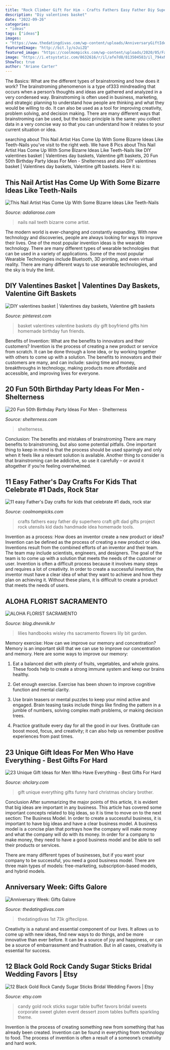 ```yaml
---
title: "Rock Climber Gift For Him - Crafts Fathers Easy Father Diy Superhero Craft Gift Dad Gifts Project Rock Utensils Kid Dads Handmade Idea Homemade Tools"
description: "Diy valentines basket"
date: "2022-09-26"
categories:
- "ideas"
tags: ["ideas"]
images:
- "https://www.thedatingdivas.com/wp-content/uploads/AnniversaryGiftIdeas.jpg"
featuredImage: "http://bit.ly/oJuiZQ"
featured_image: "https://coolmompicks.com/wp-content/uploads/2020/05/Fathers-Day-DIY-Superhero-utensils-One-Little-Project.jpg"
image: "https://i.etsystatic.com/8632616/r/il/afe7d8/813504583/il_794xN.813504583_c52p.jpg"
ShowToc: true
author: "Ariane Carter"
---
```



The Basics: What are the different types of brainstroming and how does it work?
The brainstroming phenomenon is a type of333 mindreading that occurs when a person’s thoughts and ideas are gathered and analyzed in a very condensed way. Brainstroming is often used in business, marketing, and strategic planning to understand how people are thinking and what they would be willing to do. It can also be used as a tool for improving creativity, problem solving, and decision making. There are many different ways that brainstroming can be used, but the basic principle is the same: you collect data in a very concise way so that you can understand how it relates to your current situation or idea.

	

		
searching about This Nail Artist Has Come Up With Some Bizarre Ideas Like Teeth-Nails you've visit to the right web. We have 8 Pics about This Nail Artist Has Come Up With Some Bizarre Ideas Like Teeth-Nails like DIY valentines basket | Valentines day baskets, Valentine gift baskets, 20 Fun 50th Birthday Party Ideas For Men - Shelterness and also DIY valentines basket | Valentines day baskets, Valentine gift baskets. Here it is:
		
    
## This Nail Artist Has Come Up With Some Bizarre Ideas Like Teeth-Nails

<img loading=lazy src="http://adaliarose.com/wp-content/uploads/2018/05/teeth6.jpg" onerror="this.onerror=null;this.src='https://tse1.mm.bing.net/th?id=OIP.ZDTljX64su9RhPib3PukDwHaGn&amp;pid=15.1';" alt="This Nail Artist Has Come Up With Some Bizarre Ideas Like Teeth-Nails">

_Source: adaliarose.com_

>nails nail teeth bizarre come artist. 

	

The modern world is ever-changing and constantly expanding. With new technology and discoveries, people are always looking for ways to improve their lives. One of the most popular invention ideas is the wearable technology. There are many different types of wearable technologies that can be used in a variety of applications. Some of the most popular Wearable Technologies include Bluetooth, 3D printing, and even virtual reality. There are many different ways to use wearable technologies, and the sky is truly the limit.

    
## DIY Valentines Basket | Valentines Day Baskets, Valentine Gift Baskets

<img loading=lazy src="https://i.pinimg.com/originals/49/34/dc/4934dc3e9be9b8a4fe5cfcb776229ce2.jpg" onerror="this.onerror=null;this.src='https://tse4.mm.bing.net/th?id=OIP.ValxhaJo8fiZalwOgQh8hAHaJ4&amp;pid=15.1';" alt="DIY valentines basket | Valentines day baskets, Valentine gift baskets">

_Source: pinterest.com_

>basket valentines valentine baskets diy gift boyfriend gifts him homemade birthday fun friends. 

	

Benefits of Invention: What are the benefits to innovators and their customers?
Invention is the process of creating a new product or service from scratch. It can be done through a lone idea, or by working together with others to come up with a solution. The benefits to innovators and their customers are many, and can include: saving time and money, breakthroughs in technology, making products more affordable and accessible, and improving lives for everyone.

    
## 20 Fun 50th Birthday Party Ideas For Men - Shelterness

<img loading=lazy src="https://i.shelterness.com/2017/02/03-a-whiskey-bar-is-a-must-for-a-50th-birthday-party.jpg" onerror="this.onerror=null;this.src='https://tse1.mm.bing.net/th?id=OIP.oNnxS6Nyi-xxexcygos_KQHaHV&amp;pid=15.1';" alt="20 Fun 50th Birthday Party Ideas For Men - Shelterness">

_Source: shelterness.com_

>shelterness. 

	

Conclusion: The benefits and mistakes of brainstroming
There are many benefits to brainstroming, but also some potential pitfalls. One important thing to keep in mind is that the process should be used sparingly and only when it feels like a relevant solution is available. Another thing to consider is that brainstroming can be addictive, so use it carefully – or avoid it altogether if you’re feeling overwhelmed.

    
## 11 Easy Father&#039;s Day Crafts For Kids That Celebrate #1 Dads, Rock Star

<img loading=lazy src="https://coolmompicks.com/wp-content/uploads/2020/05/Fathers-Day-DIY-Superhero-utensils-One-Little-Project.jpg" onerror="this.onerror=null;this.src='https://tse4.mm.bing.net/th?id=OIP.h6G4UdZT80c2izJkSOlfegAAAA&amp;pid=15.1';" alt="11 easy Father&#039;s Day crafts for kids that celebrate #1 dads, rock star">

_Source: coolmompicks.com_

>crafts fathers easy father diy superhero craft gift dad gifts project rock utensils kid dads handmade idea homemade tools. 

	

Invention as a process: How does an inventor create a new product or idea?
Invention can be defined as the process of creating a new product or idea. Inventions result from the combined efforts of an inventor and their team. The team may include scientists, engineers, and designers. The goal of the team is to come up with a solution that meets the needs of the customer or user.
Invention is often a difficult process because it involves many steps and requires a lot of creativity. In order to create a successful invention, the inventor must have a clear idea of what they want to achieve and how they plan on achieving it. Without these plans, it is difficult to create a product that meets the needs of users.

    
## ALOHA FLORIST SACRAMENTO

<img loading=lazy src="http://bit.ly/oJuiZQ" onerror="this.onerror=null;this.src='https://tse4.mm.bing.net/th?id=OIP.zxmN_UeBW7vqy7BlX-eg4wAAAA&amp;pid=15.1';" alt="ALOHA FLORIST SACRAMENTO">

_Source: blog.dnevnik.hr_

>lilies handbooks wisley rhs sacramento flowers lily bit garden. 

	

Memory exercise: How can we improve our memory and concentration?
Memory is an important skill that we can use to improve our concentration and memory. Here are some ways to improve our memory:
1. Eat a balanced diet with plenty of fruits, vegetables, and whole grains. These foods help to create a strong immune system and keep our brains healthy.

2. Get enough exercise. Exercise has been shown to improve cognitive function and mental clarity.

3. Use brain teasers or mental puzzles to keep your mind active and engaged. Brain teasing tasks include things like finding the pattern in a jumble of numbers, solving complex math problems, or making decision trees.

4. Practice gratitude every day for all the good in our lives. Gratitude can boost mood, focus, and creativity; it can also help us remember positive experiences from past times.

    
## 23 Unique Gift Ideas For Men Who Have Everything - Best Gifts For Hard

<img loading=lazy src="https://i2.wp.com/ohclary.com/wp-content/uploads/unique-gift-ideas-for-men-who-have-everything-7.png?resize=553%2C1199&amp;ssl=1" onerror="this.onerror=null;this.src='https://tse1.mm.bing.net/th?id=OIP.5o3gT07vDgFk5ZQBZKOKLgHaQD&amp;pid=15.1';" alt="23 Unique Gift Ideas for Men Who Have Everything - Best Gifts For Hard">

_Source: ohclary.com_

>gift unique everything gifts funny hard christmas ohclary brother. 

	

Conclusion
After summarizing the major points of this article, it is evident that big ideas are important in any business. This article has covered some important concepts related to big ideas, so it is time to move on to the next section: The Business Model.
In order to create a successful business, it is important to have big ideas and have a clear business model. A business model is a concise plan that portrays how the company will make money and what the company will do with its money. In order for a company to make money, they need to have a good business model and be able to sell their products or services. 

There are many different types of businesses, but if you want your company to be successful, you need a good business model. There are three main types of models: free-marketing, subscription-based models, and hybrid models.

    
## Anniversary Week: Gifts Galore

<img loading=lazy src="https://www.thedatingdivas.com/wp-content/uploads/AnniversaryGiftIdeas.jpg" onerror="this.onerror=null;this.src='https://tse2.mm.bing.net/th?id=OIP.6_8CQC-34t8MTGAus3JjOQHaKx&amp;pid=15.1';" alt="Anniversary Week: Gifts Galore">

_Source: thedatingdivas.com_

>thedatingdivas 1st 73k gifteclipse. 

	

Creativity is a natural and essential component of our lives. It allows us to come up with new ideas, find new ways to do things, and be more innovative than ever before. It can be a source of joy and happiness, or can be a source of embarrassment and frustration. But in all cases, creativity is essential for success.

    
## 12 Black Gold Rock Candy Sugar Sticks Bridal Wedding Favors | Etsy

<img loading=lazy src="https://i.etsystatic.com/8632616/r/il/afe7d8/813504583/il_794xN.813504583_c52p.jpg" onerror="this.onerror=null;this.src='https://tse3.mm.bing.net/th?id=OIP.Q71hF5wBWYqZed1ayTteZQHaHa&amp;pid=15.1';" alt="12 Black Gold Rock Candy Sugar Sticks Bridal Wedding Favors | Etsy">

_Source: etsy.com_

>candy gold rock sticks sugar table buffet favors bridal sweets corporate sweet gluten event dessert zoom tables buffets sparkling theme. 

	

Invention is the process of creating something new from something that has already been created. Invention can be found in everything from technology to food. The process of invention is often a result of a someone’s creativity and hard work.


